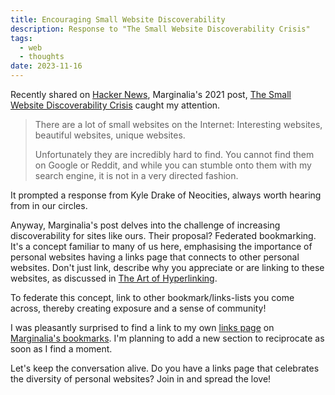 ```yaml
---
title: Encouraging Small Website Discoverability
description: Response to "The Small Website Discoverability Crisis"
tags:
  - web
  - thoughts
date: 2023-11-16
---
```


Recently shared on [Hacker News](https://news.ycombinator.com/item?id=38276951), Marginalia's 2021 post, [The Small Website Discoverability Crisis](https://www.marginalia.nu/log/19-website-discoverability-crisis/) caught my attention.

> There are a lot of small websites on the Internet: Interesting websites, beautiful websites, unique websites.
>
> Unfortunately they are incredibly hard to find. You cannot find them on Google or Reddit, and while you can stumble onto them with my search engine, it is not in a very directed fashion.

It prompted a response from Kyle Drake of Neocities, always worth hearing from in our circles. 

Anyway, Marginalia's post delves into the challenge of increasing discoverability for sites like ours. Their proposal? Federated bookmarking. It's a concept familiar to many of us here, emphasising the importance of personal websites having a links page that connects to other personal websites. Don't just link, describe why you appreciate or are linking to these websites, as discussed in [The Art of Hyperlinking](/posts/the-art-of-hyperlinking).

To federate this concept, link to other bookmark/links-lists you come across, thereby creating exposure and a sense of community!

I was pleasantly surprised to find a link to my own [links page](/links/) on [Marginalia's bookmarks](https://www.marginalia.nu/links/bookmarks/). I'm planning to add a new section to reciprocate as soon as I find a moment.

Let's keep the conversation alive. Do you have a links page that celebrates the diversity of personal websites? Join in and spread the love!
